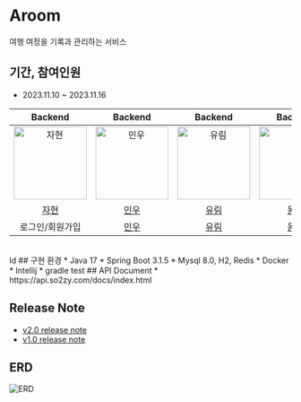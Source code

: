 # Aroom

여행 여정을 기록과 관리하는 서비스

## 기간, 참여인원
* 2023.11.10 ~ 2023.11.16

|                                         Backend                                         |                                        Backend                                         |                                        Backend                                         |                                        Backend                                         |
|:---------------------------------------------------------------------------------------:|:--------------------------------------------------------------------------------------:|:--------------------------------------------------------------------------------------:|:--------------------------------------------------------------------------------------:|
| <img src="https://avatars.githubusercontent.com/u/139187207?v=4" width=130px alt="자현"/> | <img src="https://avatars.githubusercontent.com/u/34360434?v=4" width=130px alt="민우"/> | <img src="https://avatars.githubusercontent.com/u/63856521?v=4" width=130px alt="유림"/> | <img src="https://avatars.githubusercontent.com/u/40655807?v=4" width=130px alt="동민"/> |
|                            [자현](https://github.com/Nine-JH)                             |                          [민우](https://github.com/Kwonminwoo)                           |                           [유림](https://github.com/YurimYang)                           |                          [동민](https://github.com/chadongmin)                           |
|                            로그인/회원가입                            |                          [민우](https://github.com/Kwonminwoo)                           |                           [유림](https://github.com/YurimYang)                           |                          [동민](https://github.com/chadongmin)                           |


<br/>
ld
## 구현 환경
* Java 17
* Spring Boot 3.1.5
* Mysql 8.0, H2, Redis
* Docker
* Intellij
* gradle
test
## API Document
* https://api.so2zy.com/docs/index.html

## Release Note
* [v2.0 release note](https://github.com/so2zy/so2zy_BE/wiki/So2zy-2.0-Release-Notes)
* [v1.0 release note](https://github.com/so2zy/so2zy_BE/wiki/So2zy-1.0-Release-Notes)

## ERD
![ERD](https://github.com/so2zy/so2zy_BE/assets/139187207/3c2bdb39-d128-4568-a0f7-f61d746e6897)
